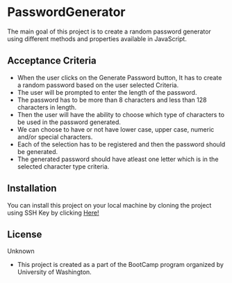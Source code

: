 # PasswordGenerator

The main goal of this project is to create a random password generator using different methods and properties available in JavaScript. 

## Acceptance Criteria

* When the user clicks on the Generate Password button, It has to create a random password based on the user selected Criteria.
* The user will be prompted to enter the length of the password.
* The password has to be more than 8 characters and less than 128 characters in length.
* Then the user will have the ability to choose which type of characters to be used in the password generated.
* We can choose to have or not have lower case, upper case, numeric and/or special characters.
* Each of the selection has to be registered and then the password should be generated.
* The generated password should have atleast one letter which is in the selected character type criteria.


## Installation

You can install this project on your local machine by cloning the project using SSH Key by clicking [Here!](git@github.com:anurav18/PasswordGenerator.git)

## License

Unknown

* This project is created as a part of the BootCamp program organized by University of Washington.




